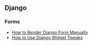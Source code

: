 ## Django

### Forms

- [How to Render Django Form Manually](https://simpleisbetterthancomplex.com/article/2017/08/19/how-to-render-django-form-manually.html)
- [How to Use Django Widget Tweaks](https://simpleisbetterthancomplex.com/2015/12/04/package-of-the-week-django-widget-tweaks.html)
